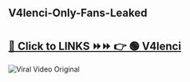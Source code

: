 
 ## V4lenci-Only-Fans-Leaked

# <h2><a href="https://clipsfans.com/V4lenci&ref=git">🔗 Click to LINKS ⏩⏩ 👉 🟢 V4lenci </a></h2>

<a href="https://clipsfans.com/V4lenci&ref=git" rel="nofollow" data-target="animated-image.originalLink"><img src="https://i.ibb.co.com/xMMVF88/686577567.gif" alt="Viral Video Original" style="max-width: 100%; display: inline-block;" data-target="animated-image.originalImage"></a>
